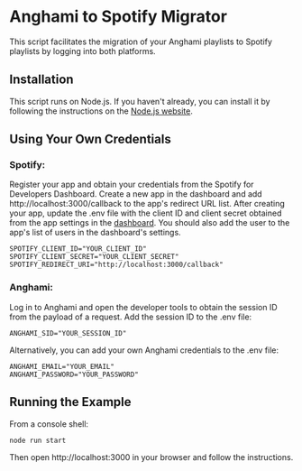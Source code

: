 # Anghami to Spotify Migrator

This script facilitates the migration of your Anghami playlists to Spotify playlists by logging into both platforms.

## Installation
This script runs on Node.js. If you haven't already, you can install it by following the instructions on the [Node.js website](https://nodejs.org/).

## Using Your Own Credentials
### Spotify:
Register your app and obtain your credentials from the Spotify for Developers Dashboard.
Create a new app in the dashboard and add http://localhost:3000/callback to the app's redirect URL list.
After creating your app, update the .env file with the client ID and client secret obtained from the app settings in the [dashboard](https://developer.spotify.com/dashboard). You should also add the user to the app's list of users in the dashboard's settings.
```env
SPOTIFY_CLIENT_ID="YOUR_CLIENT_ID"
SPOTIFY_CLIENT_SECRET="YOUR_CLIENT_SECRET"
SPOTIFY_REDIRECT_URI="http://localhost:3000/callback"
```

### Anghami:
Log in to Anghami and open the developer tools to obtain the session ID from the payload of a request.
Add the session ID to the .env file:
```env
ANGHAMI_SID="YOUR_SESSION_ID"
```
Alternatively, you can add your own Anghami credentials to the .env file:

```env
ANGHAMI_EMAIL="YOUR_EMAIL"
ANGHAMI_PASSWORD="YOUR_PASSWORD"
```

## Running the Example
From a console shell:

```bash
node run start
```
Then open http://localhost:3000 in your browser and follow the instructions.